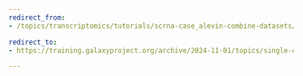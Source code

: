 ```yaml
---
redirect_from:
- /topics/transcriptomics/tutorials/scrna-case_alevin-combine-datasets/tutorial_ES

redirect_to:
- https://training.galaxyproject.org/archive/2024-11-01/topics/single-cell/tutorials/scrna-case_basic-pipeline/tutorial_ES.html

---
```

